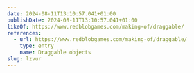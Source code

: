 ```yaml
---
date: 2024-08-11T13:10:57.041+01:00
publishDate: 2024-08-11T13:10:57.041+01:00
likeOf: https://www.redblobgames.com/making-of/draggable/
references:
  - url: https://www.redblobgames.com/making-of/draggable/
    type: entry
    name: Draggable objects
slug: lzvur
---
```

